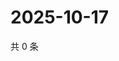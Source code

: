 # 2025-10-17

共 0 条

<!-- BEGIN ZHIHUVIDEO -->
<!-- 最后更新时间 Fri Oct 17 2025 11:28:59 GMT+0800 (China Standard Time) -->

<!-- END ZHIHUVIDEO -->
